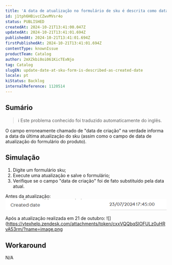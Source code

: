 ```yaml
---
title: 'A data de atualização no formulário de sku é descrita como data de criação'
id: j1tph6HBivcCZwvMVsr4o
status: PUBLISHED
createdAt: 2024-10-21T13:41:00.047Z
updatedAt: 2024-10-21T13:41:01.694Z
publishedAt: 2024-10-21T13:41:01.694Z
firstPublishedAt: 2024-10-21T13:41:01.694Z
contentType: knownIssue
productTeam: Catalog
author: 2mXZkbi0oi061KicTExNjo
tag: Catalog
slugEN: update-date-at-sku-form-is-described-as-created-date
locale: pt
kiStatus: Backlog
internalReference: 1120514
---
```


## Sumário

>ℹ️ Este problema conhecido foi traduzido automaticamente do inglês.


O campo erroneamente chamado de "data de criação" na verdade informa a data da última atualização do sku (assim como o campo de data de atualização do formulário do produto).

## Simulação



1. Digite um formulário sku;
2. Execute uma atualização e salve o formulário;
3. Verifique se o campo "data de criação" foi de fato substituído pela data atual.

Antes da atualização:
 ![](https://raw.githubusercontent.com/vtexdocs/known-issues/refs/heads/main/docs/pt/known-issues/Catalog/a-data-de-atualizacao-no-formulario-de-sku-e-descrita-como-data-de-criacao_1.png)

Após a atualização realizada em 21 de outubro:
 ![](https://vtexhelp.zendesk.com/attachments/token/cxxVQQbqSlOFULz0uHRvA53rm/?name=image.png

## Workaround


N/A





